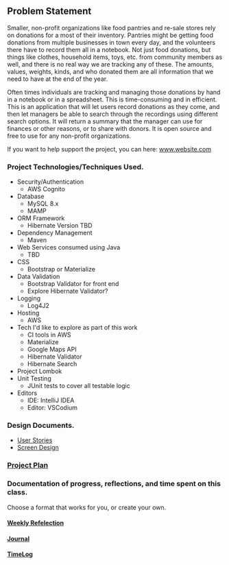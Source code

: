## Problem Statement

Smaller, non-profit organizations like food pantries and re-sale stores rely on donations
for a most of their inventory. Pantries might be getting food donations from multiple
businesses in town every day, and the volunteers there have to record them all in a
notebook. Not just food donations, but things like clothes, household items, toys, etc. from community
members as well, and there is no real way we are tracking any of these. The amounts,
values, weights, kinds, and who donated them are all information that we need to have at
the end of the year.

Often times individuals are tracking and managing those donations by hand in a notebook or in
a spreadsheet. This is time-consuming and in efficient. This is an application that will let users record
donations as they come, and then let managers be able to search through the recordings
using different search options. It will return a summary that the manager can use for
finances or other reasons, or to share with donors. It is open source and free to use for any non-profit
organizations. 

If you want to help support the project, you can here: www.website.com


### Project Technologies/Techniques Used.

* Security/Authentication
    * AWS Cognito
* Database
    * MySQL 8.x
    * MAMP
* ORM Framework
    * Hibernate Version TBD
* Dependency Management
    * Maven
* Web Services consumed using Java
    * TBD
* CSS
    * Bootstrap or Materialize
* Data Validation
    * Bootstrap Validator for front end
    * Explore Hibernate Validator?
* Logging
    * Log4J2
* Hosting
    * AWS
* Tech I'd like to explore as part of this work
    * CI tools in AWS
    * Materialize
    * Google Maps API
    * Hibernate Validator
    * Hibernate Search
* Project Lombok
* Unit Testing
    * JUnit tests to cover all testable logic
* Editors
    * IDE: IntelliJ IDEA
    * Editor: VSCodium



### Design Documents.

* [User Stories](DesignDocuments/userStories.md)
* [Screen Design](DesignDocuments/Screens.md)

### [Project Plan](ProjectPlan.md)

### Documentation of progress, reflections, and time spent on this class.
Choose a format that works for you, or create your own.

#### [Weekly Refelection](WeeklyReflection.md)
#### [Journal](Journal.md)
#### [TimeLog](TimeLog.md)